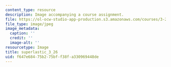 ```yaml
---
content_type: resource
description: Image accompanying a course assignment.
file: https://ol-ocw-studio-app-production.s3.amazonaws.com/courses/3-22-mechanical-behavior-of-materials-spring-2008/f647e68475b275bff38fa330969448de_superlastic_3_26.jpg
file_type: image/jpeg
image_metadata:
  caption: ''
  credit: ''
  image-alt: ''
resourcetype: Image
title: superlastic_3_26
uid: f647e684-75b2-75bf-f38f-a330969448de
---
```

